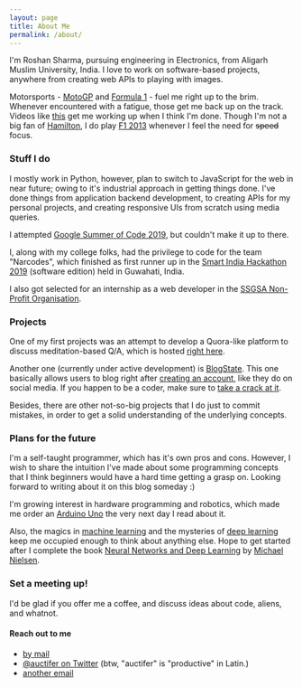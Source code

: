 ```yaml
---
layout: page
title: About Me
permalink: /about/
---
```



I'm Roshan Sharma, pursuing engineering in Electronics, from Aligarh Muslim University, India.
I love to work on software-based projects, anywhere from creating web APIs to playing with images.

Motorsports - [MotoGP](https://motogp.com) and [Formula 1](https://formula1.com) - fuel me right up to the brim.
Whenever encountered with a fatigue, those get me back up on the track.
Videos like [this](https://www.youtube.com/watch?v=CLpb6k6afIM) get me working up when I think I'm done.
Though I'm not a big fan of [Hamilton](https://twitter.com/LewisHamilton), I do play [F1 2013](https://www.youtube.com/watch?v=iuLvXypd7zg) whenever I feel the need for <s>speed</s> focus.


### Stuff I do

I mostly work in Python, however, plan to switch to JavaScript for the web in near future; owing to it's industrial approach in
getting things done.
I've done things from application backend development, to creating APIs for my personal projects, and
creating responsive UIs from scratch using media queries.

I attempted [Google Summer of Code 2019](http://g.co/gsoc), but couldn't make it up to there.

I, along with my college folks, had the privilege to code for the team "Narcodes", which finished as first runner up in the
[Smart India Hackathon 2019](http://sih.gov.in) (software edition) held in Guwahati, India.

I also got selected for an internship as a web developer in the [SSGSA Non-Profit Organisation](http://ssgsa.us).


### Projects

One of my first projects was an attempt to develop a Quora-like platform to discuss meditation-based
Q/A, which is hosted [right here](https://askhfn.000webhostapp.com).

Another one (currently under active development) is [BlogState][blogstate].
This one basically allows users to blog right after [creating an account][blogstate-signup],
like they do on social media.
If you happen to be a coder, make sure to [take a crack at it](https://github.com/roshnet/blogstate).

Besides, there are other not-so-big projects that I do just to commit mistakes,
in order to get a solid understanding of the underlying concepts.


### Plans for the future

I'm a self-taught programmer, which has it's own pros and cons.
However, I wish to share the intuition I've made about some programming concepts
that I think beginners would have a hard time getting a grasp on. Looking forward
to writing about it on this blog someday :)

I'm growing interest in hardware programming and robotics, which made me order an
[Arduino Uno](http://arduino.cc) the very next day I read about it.

Also, the magics in [machine learning][ml-definition] and the mysteries of
[deep learning][dl-definition] keep me occupied enough to think about anything else.
Hope to get started after I complete the book [Neural Networks and Deep Learning][dl-book]
by [Michael Nielsen](http://michaelnielsen.org/).


### Set a meeting up!

I'd be glad if you offer me a coffee, and discuss ideas about code, aliens, and whatnot.

#### Reach out to me
- [by mail](mailto:roshan@programmer.net)
- [@auctifer on Twitter](https://twitter.com/auctifer) (btw, "auctifer" is "productive" in Latin.)
- [another email](mailto:reprogram46@gmail.com)

[blogstate]: https://blogstate.pythonanywhere.com
[blogstate-signup]: https://blogstate.pythonanywhere.com/join
[ml-definition]: https://www.expertsystem.com/machine-learning-definition/
[dl-definition]: https://en.wikipedia.org/wiki/Deep_learning
[dl-book]: http://neuralnetworksanddeeplearning.com/